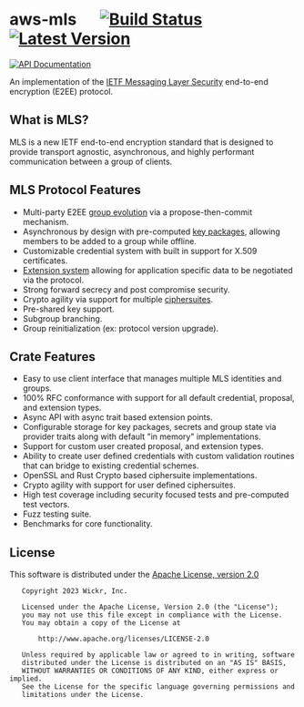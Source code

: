 # aws-mls &emsp; [![Build Status]][actions] [![Latest Version]][crates.io]

[![API Documentation]][docs.rs]

[build status]: https://img.shields.io/github/workflow/status/WickrInc/mls/CI/master
[actions]: https://github.com/WickrInc/mls/actions?query=branch%3Amaster
[latest version]: https://img.shields.io/crates/v/aws-mls.svg
[crates.io]: https://crates.io/crates/aws-mls
[api documentation]: (https://docs.rs/aws-mls/badge.svg)
[docs.rs]: (https://docs.rs/aws-mls)

<!-- cargo-sync-readme start -->

An implementation of the [IETF Messaging Layer Security](https://messaginglayersecurity.rocks)
end-to-end encryption (E2EE) protocol.

## What is MLS?

MLS is a new IETF end-to-end encryption standard that is designed to
provide transport agnostic, asynchronous, and highly performant
communication between a group of clients.

## MLS Protocol Features

* Multi-party E2EE [group evolution](https://messaginglayersecurity.rocks/mls-protocol/draft-ietf-mls-protocol.html#name-cryptographic-state-and-evo)
via a propose-then-commit mechanism.
* Asynchronous by design with pre-computed [key packages](https://messaginglayersecurity.rocks/mls-protocol/draft-ietf-mls-protocol.html#name-key-packages),
allowing members to be added to a group while offline.
* Customizable credential system with built in support for X.509 certificates.
* [Extension system](https://messaginglayersecurity.rocks/mls-protocol/draft-ietf-mls-protocol.html#name-extensions)
allowing for application specific data to be negotiated via the protocol.
* Strong forward secrecy and post compromise security.
* Crypto agility via support for multiple [ciphersuites](https://messaginglayersecurity.rocks/mls-protocol/draft-ietf-mls-protocol.html#name-mls-ciphersuites).
* Pre-shared key support.
* Subgroup branching.
* Group reinitialization (ex: protocol version upgrade).

## Crate Features

* Easy to use client interface that manages multiple MLS identities and groups.
* 100% RFC conformance with support for all default credential, proposal,
  and extension types.
* Async API with async trait based extension points.
* Configurable storage for key packages, secrets and group state
  via provider traits along with default "in memory" implementations.
* Support for custom user created proposal, and extension types.
* Ability to create user defined credentials with custom validation
  routines that can bridge to existing credential schemes.
* OpenSSL and Rust Crypto based ciphersuite implementations.
* Crypto agility with support for user defined ciphersuites.
* High test coverage including security focused tests and
  pre-computed test vectors.
* Fuzz testing suite.
* Benchmarks for core functionality.


<!-- cargo-sync-readme end -->

## License

This software is distributed under the [Apache License, version 2.0](https://www.apache.org/licenses/LICENSE-2.0.html)

```
   Copyright 2023 Wickr, Inc.

   Licensed under the Apache License, Version 2.0 (the "License");
   you may not use this file except in compliance with the License.
   You may obtain a copy of the License at

       http://www.apache.org/licenses/LICENSE-2.0

   Unless required by applicable law or agreed to in writing, software
   distributed under the License is distributed on an "AS IS" BASIS,
   WITHOUT WARRANTIES OR CONDITIONS OF ANY KIND, either express or implied.
   See the License for the specific language governing permissions and
   limitations under the License.
```
